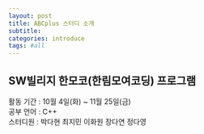 ```yaml
---
layout: post
title: ABCplus 스터디 소개
subtitle:
categories: introduce
tags: #all
---
```

## SW빌리지 한모코(한림모여코딩) 프로그램
활동 기간 : 10월 4일(화) ~ 11월 25일(금)   
공부 언어 : C++   
스터디원 : 박다현 최지민 이화원 장다연 정다영   
